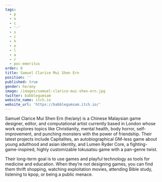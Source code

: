 ```yaml
---
tags:
  - p
  - o
  - c
  - '-'
  - s
  - c
  - h
  - o
  - l
  - a
  - r
  - poc-emeritus
order: 0
title: Samuel Clarice Mui Shen Ern
position: ''
published: true
gender: he/any
image: /images/samuel-clarice-mui-shen-ern.jpg
twitter: babblegumsam
website_name: itch.io
website_url: 'https://babblegumsam.itch.io/'
---
```


Samuel Clarice Mui Shen Ern (he/any) is a Chinese Malaysian game designer, editor, and computational artist currently based in London whose work explores topics like Christianity, mental health, body horror, self-improvement, and punching monsters with the power of friendship. Their latest projects include Capitalites, an autobiographical GM-less game about young adulthood and asian identity, and Lumen Ryder Core, a fighting-game-inspired, highly customizable tokusatsu game with a pan-genre twist.

Their long-term goal is to use games and playful technology as tools for medicine and education. When they’re not designing games, you can find them thrift shopping, watching exploitation movies, attending Bible study, listening to kpop, or being a public menace.
